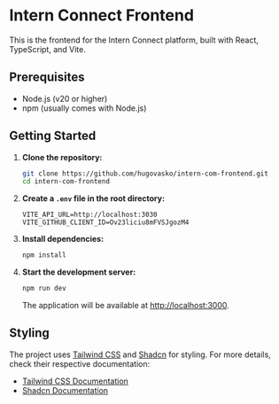 # Intern Connect Frontend

This is the frontend for the Intern Connect platform, built with React, TypeScript, and Vite.

## Prerequisites

- Node.js (v20 or higher)
- npm (usually comes with Node.js)

## Getting Started

1. **Clone the repository:**

   ```bash
   git clone https://github.com/hugovasko/intern-com-frontend.git
   cd intern-com-frontend
   ```

2. **Create a `.env` file in the root directory:**

   ```env
   VITE_API_URL=http://localhost:3030
   VITE_GITHUB_CLIENT_ID=Ov23liciu8mFVSJgozM4
   ```

3. **Install dependencies:**

   ```bash
   npm install
   ```

4. **Start the development server:**

   ```bash
   npm run dev
   ```

   The application will be available at [http://localhost:3000](http://localhost:3000).

## Styling

The project uses [Tailwind CSS](https://tailwindcss.com/docs/installation) and [Shadcn](https://ui.shadcn.com/docs) for styling. For more details, check their respective documentation:

- [Tailwind CSS Documentation](https://tailwindcss.com/docs)
- [Shadcn Documentation](https://ui.shadcn.com/docs)
